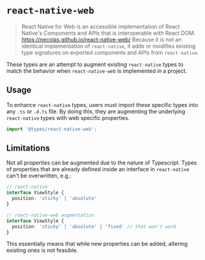 # `react-native-web`

> React Native for Web is an accessible implementation of React Native's Components and APIs that is interoperable with React DOM. https://necolas.github.io/react-native-web/
Because it is not an identical implementation of `react-native`, it adds or modifies existing type signatures on exported components and APIs from `react-native`.

These types are an attempt to augment existing `react-native` types to match the behavior when `react-native-web` is implemented in a project.

## Usage 

To enhance `react-native` types, users must import these specific types into any `.ts` or `.d.ts` file. By doing this, they are augmenting the underlying `react-native` types with web specific properties.

```ts
import '@types/react-native-web';
```

## Limitations

Not all properties can be augmented due to the nature of Typescript. Types of properties that are already defined inside an interface in `react-native` can't be overwritten, e.g.:

```ts
// react-native
interface ViewStyle {
  position: 'sticky' | 'absolute'
}

// react-native-web augmentation
interface ViewStyle {
  position: 'sticky' | 'absolute' | 'fixed' // that won't work
}
```

This essentially means that while new properties can be added, altering existing ones is not feasible.